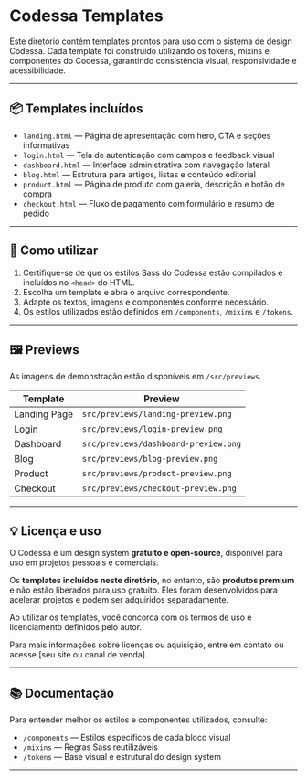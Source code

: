 # Codessa Templates

Este diretório contém templates prontos para uso com o sistema de design Codessa. Cada template foi construído utilizando os tokens, mixins e componentes do Codessa, garantindo consistência visual, responsividade e acessibilidade.

---

## 📦 Templates incluídos

- `landing.html` — Página de apresentação com hero, CTA e seções informativas  
- `login.html` — Tela de autenticação com campos e feedback visual  
- `dashboard.html` — Interface administrativa com navegação lateral  
- `blog.html` — Estrutura para artigos, listas e conteúdo editorial  
- `product.html` — Página de produto com galeria, descrição e botão de compra  
- `checkout.html` — Fluxo de pagamento com formulário e resumo de pedido  

---

## 🚀 Como utilizar

1. Certifique-se de que os estilos Sass do Codessa estão compilados e incluídos no `<head>` do HTML.
2. Escolha um template e abra o arquivo correspondente.
3. Adapte os textos, imagens e componentes conforme necessário.
4. Os estilos utilizados estão definidos em `/components`, `/mixins` e `/tokens`.

---

## 🖼️ Previews

As imagens de demonstração estão disponíveis em `/src/previews`.

| Template       | Preview                          |
|----------------|----------------------------------|
| Landing Page   | `src/previews/landing-preview.png`  
| Login          | `src/previews/login-preview.png`  
| Dashboard      | `src/previews/dashboard-preview.png`  
| Blog           | `src/previews/blog-preview.png`  
| Product        | `src/previews/product-preview.png`  
| Checkout       | `src/previews/checkout-preview.png`  

---

## 💡 Licença e uso

O Codessa é um design system **gratuito e open-source**, disponível para uso em projetos pessoais e comerciais.

Os **templates incluídos neste diretório**, no entanto, são **produtos premium** e não estão liberados para uso gratuito. Eles foram desenvolvidos para acelerar projetos e podem ser adquiridos separadamente.

Ao utilizar os templates, você concorda com os termos de uso e licenciamento definidos pelo autor.

Para mais informações sobre licenças ou aquisição, entre em contato ou acesse [seu site ou canal de venda].

---

## 📚 Documentação

Para entender melhor os estilos e componentes utilizados, consulte:

- `/components` — Estilos específicos de cada bloco visual
- `/mixins` — Regras Sass reutilizáveis
- `/tokens` — Base visual e estrutural do design system

---